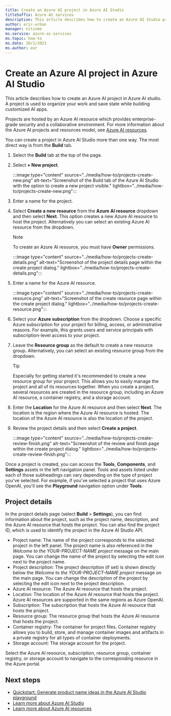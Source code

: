 ```yaml
---
title: Create an Azure AI project in Azure AI Studio
titleSuffix: Azure AI services
description: This article describes how to create an Azure AI Studio project.
author: eric-urban
manager: nitinme
ms.service: azure-ai-services
ms.topic: how-to
ms.date: 10/1/2023
ms.author: eur
---
```


# Create an Azure AI project in Azure AI Studio

This article describes how to create an Azure AI project in Azure AI studio. A project is used to organize your work and save state while building customized AI apps. 

Projects are hosted by an Azure AI resource which provides enterprise-grade security and a collaborative environment. For more information about the Azure AI projects and resources model, see [Azure AI resources](../concepts/ai-services-resources.md).

You can create a project in Azure AI Studio more than one way. The most direct way is from the **Build** tab.
1. Select the **Build** tab at the top of the page.
1. Select **+ New project**.

    :::image type="content" source="../media/how-to/projects-create-new.png" alt-text="Screenshot of the Build tab of the Azure AI Studio with the option to create a new project visible." lightbox="../media/how-to/projects-create-new.png":::

1. Enter a name for the project.
1. Select **Create a new resource** from the **Azure AI resource** dropdown and then select **Next**. This option creates a new Azure AI resource to host the project. Alternatively you can select an existing Azure AI resource from the dropdown.

    > [!NOTE]
    > To create an Azure AI resource, you must have **Owner** permissions. 

    :::image type="content" source="../media/how-to/projects-create-details.png" alt-text="Screenshot of the project details page within the create project dialog." lightbox="../media/how-to/projects-create-details.png":::

1. Enter a name for the Azure AI resource. 

    :::image type="content" source="../media/how-to/projects-create-resource.png" alt-text="Screenshot of the create resource page within the create project dialog." lightbox="../media/how-to/projects-create-resource.png":::

1. Select your **Azure subscription** from the dropdown. Choose a specific Azure subscription for your project for billing, access, or administrative reasons. For example, this grants users and service principals with subscription-level access to your project.

1. Leave the **Resource group** as the default to create a new resource group. Alternatively, you can select an existing resource group from the dropdown.

    > [!TIP]
    > Especially for getting started it's recommended to create a new resource group for your project. This allows you to easily manage the project and all of its resources together. When you create a project, several resources are created in the resource group, including an Azure AI resource, a container registry, and a storage account.


1. Enter the **Location** for the Azure AI resource and then select **Next**. The location is the region where the Azure AI resource is hosted. The location of the Azure AI resource is also the location of the project. 
1. Review the project details and then select **Create a project**.

    :::image type="content" source="../media/how-to/projects-create-review-finish.png" alt-text="Screenshot of the review and finish page within the create project dialog." lightbox="../media/how-to/projects-create-review-finish.png":::


Once a project is created, you can access the **Tools**, **Components**, and **Settings** assets in the left navigation panel. Tools and assets listed under each of those subheadings can vary depending on the type of project you've selected. For example, if you've selected a project that uses Azure OpenAI, you'll see the **Playground** navigation option under **Tools**. 

## Project details

In the project details page (select **Build** > **Settings**), you can find information about the project, such as the project name, description, and the Azure AI resource that hosts the project. You can also find the project ID, which is used to identify the project in the Azure AI Studio API.

- Project name: The name of the project corresponds to the selected project in the left panel. The project name is also referenced in the *Welcome to the YOUR-PROJECT-NAME project* message on the main page. You can change the name of the project by selecting the edit icon next to the project name.
- Project description: The project description (if set) is shown directly below the *Welcome to the YOUR-PROJECT-NAME project* message on the main page. You can change the description of the project by selecting the edit icon next to the project description.
- Azure AI resource: The Azure AI resource that hosts the project. 
- Location: The location of the Azure AI resource that hosts the project. Azure AI resources are supported in the same regions as Azure OpenAI. 
- Subscription: The subscription that hosts the Azure AI resource that hosts the project.
- Resource group: The resource group that hosts the Azure AI resource that hosts the project.
- Container registry: The container for project files. Container registry allows you to build, store, and manage container images and artifacts in a private registry for all types of container deployments.
- Storage account: The storage account for the project.

Select the Azure AI resource, subscription, resource group, container registry, or storage account to navigate to the corresponding resource in the Azure portal.

## Next steps

- [Quickstart: Generate product name ideas in the Azure AI Studio playground](../quickstarts/playground-completions.md)
- [Learn more about Azure AI Studio](../what-is-ai-studio.md)
- [Learn more about Azure AI resources](../concepts/ai-services-resources.md)
